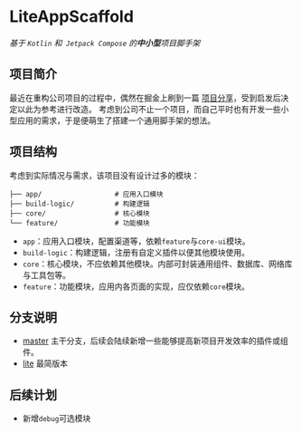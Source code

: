 # LiteAppScaffold

_基于 `Kotlin` 和` Jetpack Compose` 的**中小型**项目脚手架_



## 项目简介

最近在重构公司项目的过程中，偶然在掘金上刷到一篇 [项目分享](https://juejin.cn/post/7533134306342289471)，受到启发后决定以此为参考进行改造。
考虑到公司不止一个项目，而自己平时也有开发一些小型应用的需求，于是便萌生了搭建一个通用脚手架的想法。



## 项目结构

考虑到实际情况与需求，该项目没有设计过多的模块：

```
├── app/                  # 应用入口模块
├── build-logic/          # 构建逻辑
├── core/                 # 核心模块
└── feature/              # 功能模块
```

* `app`：应用入口模块，配置渠道等，依赖`feature`与`core-ui`模块。
* `build-logic`：构建逻辑，注册有自定义插件以便其他模块使用。
* `core`：核心模块，不应依赖其他模块。内部可封装通用组件、数据库、网络库与工具包等。
* `feature`：功能模块，应用内各页面的实现，应仅依赖`core`模块。



## 分支说明

* [master](https://gitee.com/huyu-git/LiteAppScallold) 主干分支，后续会陆续新增一些能够提高新项目开发效率的插件或组件。
* [lite](https://gitee.com/huyu-git/LiteAppScallold/tree/lite/) 最简版本



## 后续计划

* 新增`debug`可选模块
